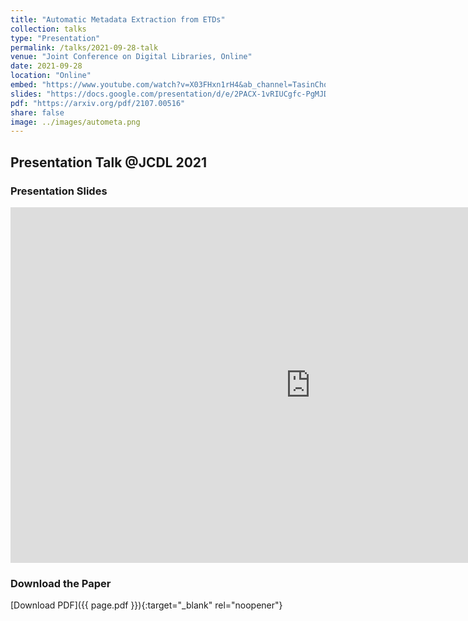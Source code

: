 ```yaml
---
title: "Automatic Metadata Extraction from ETDs"
collection: talks
type: "Presentation"
permalink: /talks/2021-09-28-talk
venue: "Joint Conference on Digital Libraries, Online"
date: 2021-09-28
location: "Online"
embed: "https://www.youtube.com/watch?v=X03FHxn1rH4&ab_channel=TasinChoudhury"
slides: "https://docs.google.com/presentation/d/e/2PACX-1vRIUCgfc-PgMJD2IoDR8KRHGzRcNUUAHfWsBAWA2MFWVYcbwZZ02_YJR7HX697iRVKPlemJMn81SDYs/pub?start=false&loop=false&delayms=3000"  # Use 'embed' link for slides
pdf: "https://arxiv.org/pdf/2107.00516"
share: false
image: ../images/autometa.png
---
```


## Presentation Talk @JCDL 2021

### Presentation Slides

<iframe src="https://docs.google.com/presentation/d/e/2PACX-1vRIUCgfc-PgMJD2IoDR8KRHGzRcNUUAHfWsBAWA2MFWVYcbwZZ02_YJR7HX697iRVKPlemJMn81SDYs/embed?start=false&loop=false&delayms=3000" frameborder="0" width="960" height="569" allowfullscreen="true" mozallowfullscreen="true" webkitallowfullscreen="true"></iframe>

### Download the Paper

[Download PDF]({{ page.pdf }}){:target="_blank" rel="noopener"}
